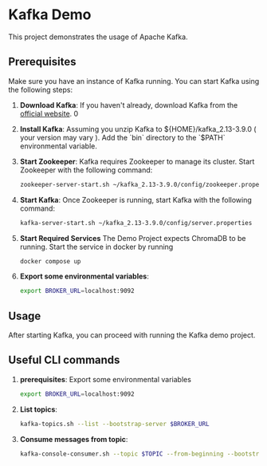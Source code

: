 # Kafka Demo

This project demonstrates the usage of Apache Kafka. 

## Prerequisites

Make sure you have an instance of Kafka running. You can start Kafka using the following steps:

1. **Download Kafka**: If you haven't already, download Kafka from the [official website](https://kafka.apache.org/downloads).
0
2. **Install Kafka**: Assuming you unzip Kafka to ${HOME}/kafka_2.13-3.9.0 ( your version may vary ).  Add the `bin` directory to the `$PATH` environmental variable.

3. **Start Zookeeper**: Kafka requires Zookeeper to manage its cluster. Start Zookeeper with the following command:
    ```sh
    zookeeper-server-start.sh ~/kafka_2.13-3.9.0/config/zookeeper.properties
    ```

4. **Start Kafka**: Once Zookeeper is running, start Kafka with the following command:
    ```sh
    kafka-server-start.sh ~/kafka_2.13-3.9.0/config/server.properties
    ```
5. **Start Required Services** The Demo Project expects ChromaDB to be running.  Start the service in docker by running 
    ```sh
    docker compose up
    ```
6. **Export some environmental variables**:
    ```sh
    export BROKER_URL=localhost:9092
    ```

## Usage

After starting Kafka, you can proceed with running the Kafka demo project.


##  Useful CLI commands

1. **prerequisites**: Export some environmental variables
    ```sh
    export BROKER_URL=localhost:9092
    ```


2. **List topics**:
    ```sh
    kafka-topics.sh --list --bootstrap-server $BROKER_URL
    ```


3. **Consume messages from topic**:
    ```sh
    kafka-console-consumer.sh --topic $TOPIC --from-beginning --bootstrap-server $BROKER_URL
    ```
